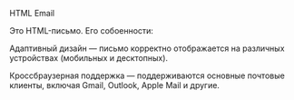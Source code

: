 HTML Email

Это HTML-письмо. Его собоенности:

Адаптивный дизайн — письмо корректно отображается на различных устройствах (мобильных и десктопных).

Кроссбраузерная поддержка — поддерживаются основные почтовые клиенты, включая Gmail, Outlook, Apple Mail и другие.
